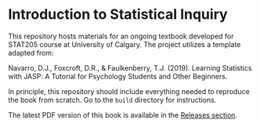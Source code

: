 # Introduction to Statistical Inquiry

This repository hosts materials for an ongoing textbook developed for STAT205 course at University of Calgary.
The project utilizes a template adapted from:

Navarro, D.J., Foxcroft, D.R., & Faulkenberry, T.J. (2019). Learning Statistics with JASP: A Tutorial for Psychology Students and Other Beginners.

In principle, this repository should include everything needed to reproduce the book from scratch.  Go to the `build` directory for instructions.

The latest PDF version of this book is available in the [Releases section](https://github.com/phrafsanjani/stat205-book/releases/tag/latest).
